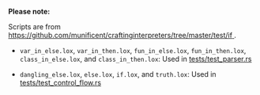 <!--
Date Created: 22/07/2025.
-->

**Please note:**

Scripts are from 
[ https://github.com/munificent/craftinginterpreters/tree/master/test/if ](https://github.com/munificent/craftinginterpreters/tree/master/test/if).

- `var_in_else.lox`, `var_in_then.lox`, `fun_in_else.lox`, `fun_in_then.lox`, `class_in_else.lox`, and `class_in_then.lox`: Used in [tests/test_parser.rs](https://github.com/behai-nguyen/rlox/blob/main/tests/test_parser.rs)

- `dangling_else.lox`, `else.lox`, `if.lox`, and `truth.lox`: Used in [tests/test_control_flow.rs](https://github.com/behai-nguyen/rlox/blob/main/tests/test_control_flow.rs)
